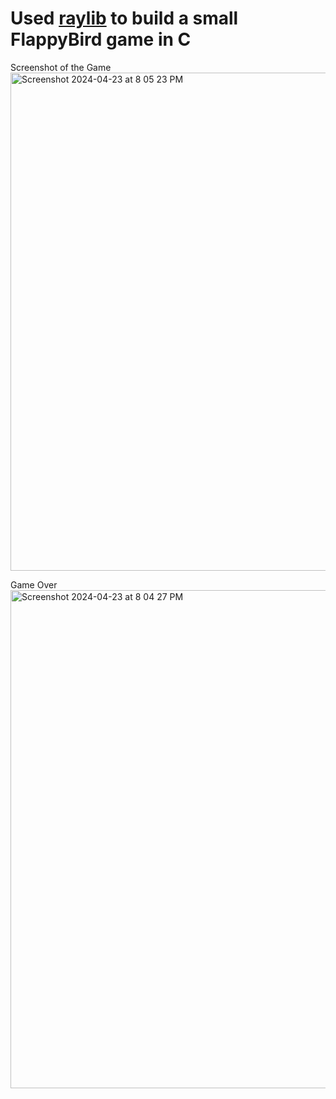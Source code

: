 # Used [raylib](https://www.raylib.com/) to build a small FlappyBird game in C

Screenshot of the Game
<img width="797" alt="Screenshot 2024-04-23 at 8 05 23 PM" src="https://github.com/harroopsra/raylib-flappy/assets/87760612/d7cecb30-0f96-45de-bb4b-428f88452485">

Game Over
<img width="797" alt="Screenshot 2024-04-23 at 8 04 27 PM" src="https://github.com/harroopsra/raylib-flappy/assets/87760612/137d0688-ea52-41e6-a3bf-77bd42d3c07f">
